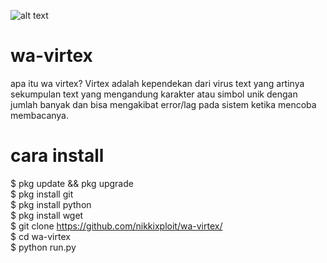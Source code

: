 ![alt text](https://raw.githubusercontent.com/nikkixploit/wa-virtex/master/virtex_nikkixploit.jpg)
# wa-virtex
apa itu wa virtex?
Virtex adalah kependekan dari virus text yang artinya sekumpulan text yang mengandung karakter atau simbol unik dengan jumlah banyak dan bisa mengakibat error/lag pada sistem ketika mencoba membacanya.
# cara install
$ pkg update && pkg upgrade<br>
$ pkg install git<br>
$ pkg install python<br>
$ pkg install wget<br>
$ git clone https://github.com/nikkixploit/wa-virtex/<br>
$ cd wa-virtex<br>
$ python run.py
